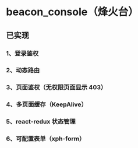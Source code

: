 # beacon_console（烽火台）

## 已实现

### 1、登录鉴权

### 2、动态路由

### 3、页面鉴权（无权限页面显示 403）

### 4、多页面缓存（KeepAlive）

### 5、react-redux 状态管理

### 6、可配置表单（xph-form）
